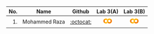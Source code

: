 

| No.  | Name | Github |Lab 3(A) | Lab 3(B) |
| ---: | ----------------------------------------- | :----------------------: | :----------------------: | :----------------------: | 
| 1.   | Mohammed Raza         |  [:octocat:](https://github.com/DSRaza403) |<a href="Lab3A_Mohammed_Raza.ipynb"><img src="../colab.png" width="24px" height="24px"></a> | <a href="Lab3B_Mohammed_Raza.ipynb"><img src="../colab.png" width="24px" height="24px"></a> | 

